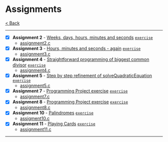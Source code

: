 # Assignments

[< Back](../README.md)

---

- [x] **Assignment 2** - [Weeks, days, hours, minutes and seconds](./assignment2.md) [`exercise`](../lecture_02/2_5.md)
  - [assignment2.c](./assignment2.c)
- [x] **Assignment 3** - [Hours, minutes and seconds - again](./assignment3.md) [`exercise`](../lecture_03/3_4.md)
  - [assignment3.c](./assignment3.c)
- [x] **Assignment 4** - [Straightforward programming of biggest common divisor](./assignment4.md) [`exercise`](../lecture_04/4_6.md)
  - [assignment4.c](./assignment4.c)
- [x] **Assignment 5** - [Step by step refinement of solveQuadraticEquation](./assignment5.md) [`exercise`](../lecture_05/5_1.md)
  - [assignment5.c](./assignment5.c)
- [x] **Assignment 7** - [Programming Project exercise](./assignment7.md) [`exercise`](../lecture_07/pp7_11.md)
  - [assignment7.c](./assignment7.c)
- [x] **Assignment 8** - [Programming Project exercise](./assignment7.md) [`exercise`](../lecture_08/pp5_17.md)
  - [assignment8.c](./assignment8.c)
- [x] **Assignment 10** - [Palindromes](./assignment10.md) [`exercise`](../lecture_10/11_2.md)
  - [assigment10.c](./assignment10.c)
- [x] **Assignment 11** - [Playing Cards](./assignment11.md) [`exercise`](../lecture_11/12_s4.md)
  - [assignment11.c](./assingment11.c)

---
